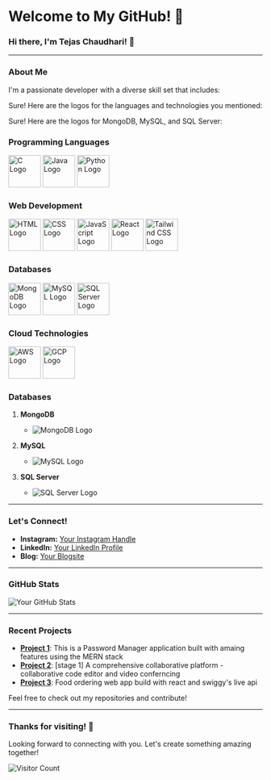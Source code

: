 # Welcome to My GitHub! 👋

### Hi there, I'm Tejas Chaudhari! 🌟

---

### About Me

I'm a passionate developer with a diverse skill set that includes:

Sure! Here are the logos for the languages and technologies you mentioned:

Sure! Here are the logos for MongoDB, MySQL, and SQL Server:


### Programming Languages

<img src="https://upload.wikimedia.org/wikipedia/commons/3/35/The_C_Programming_Language_logo.svg" alt="C Logo" width="64" height="64">
<img src="https://upload.wikimedia.org/wikipedia/en/3/30/Java_programming_language_logo.svg" alt="Java Logo" width="64" height="64">
<img src="https://upload.wikimedia.org/wikipedia/commons/c/c3/Python-logo-notext.svg" alt="Python Logo" width="64" height="64">


### Web Development

<img src="https://upload.wikimedia.org/wikipedia/commons/6/61/HTML5_logo_and_wordmark.svg" alt="HTML Logo" width="64" height="64">
<img src="https://upload.wikimedia.org/wikipedia/commons/d/d5/CSS3_logo_and_wordmark.svg" alt="CSS Logo" width="64" height="64">
<img src="https://upload.wikimedia.org/wikipedia/commons/6/6a/JavaScript-logo.png" alt="JavaScript Logo" width="64" height="64">
<img src="https://upload.wikimedia.org/wikipedia/commons/a/a7/React-icon.svg" alt="React Logo" width="64" height="64">
<img src="https://upload.wikimedia.org/wikipedia/commons/d/d5/Tailwind_CSS_Logo.svg" alt="Tailwind CSS Logo" width="64" height="64">

### Databases

<img src="https://upload.wikimedia.org/wikipedia/en/4/45/MongoDB-Logo.svg" alt="MongoDB Logo" width="64" height="64">
<img src="https://upload.wikimedia.org/wikipedia/en/d/dd/MySQL_logo.svg" alt="MySQL Logo" width="64" height="64">
<img src="https://upload.wikimedia.org/wikipedia/en/f/fd/Microsoft_SQL_Server_Logo.svg" alt="SQL Server Logo" width="64" height="64">


### Cloud Technologies

<img src="https://upload.wikimedia.org/wikipedia/commons/9/93/Amazon_Web_Services_Logo.svg" alt="AWS Logo" width="64" height="64">
<img src="https://upload.wikimedia.org/wikipedia/commons/5/51/Google_Cloud_logo.svg" alt="GCP Logo" width="64" height="64">

### Databases
1. **MongoDB**
   - ![MongoDB Logo](https://upload.wikimedia.org/wikipedia/en/4/45/MongoDB-Logo.svg)

2. **MySQL**
   - ![MySQL Logo](https://upload.wikimedia.org/wikipedia/en/d/dd/MySQL_logo.svg)

3. **SQL Server**
   - ![SQL Server Logo](https://upload.wikimedia.org/wikipedia/en/f/fd/Microsoft_SQL_Server_Logo.svg)

     
---

### Let's Connect!

- **Instagram:** [Your Instagram Handle](https://www.instagram.com/your-instagram-handle)
- **LinkedIn:** [Your LinkedIn Profile](https://www.linkedin.com/in/your-linkedin-profile)
- **Blog:** [Your Blogsite](https://www.yourblogsite.com)

---

### GitHub Stats

![Your GitHub Stats](https://github-readme-stats.vercel.app/api?username=tejaschaudhari192&show_icons=true&theme=radical)

---

### Recent Projects

- [**Project 1**](https://github.com/tejaschaudhari192/Password-Manager): This is a Password Manager application built with amaing features using the MERN stack
- [**Project 2**](https://github.com/tejaschaudhari192/Collax): [stage 1] A comprehensive collaborative platform - collaborative code editor and video conferncing
- [**Project 3**](https://github.com/tejaschaudhari192/Yummi): Food ordering web app build with react and swiggy's live api

Feel free to check out my repositories and contribute!

---

### Thanks for visiting! 🚀

Looking forward to connecting with you. Let's create something amazing together!

![Visitor Count](https://visitor-badge.glitch.me/badge?page_id=tejaschaudhari192.visitor-badge)
